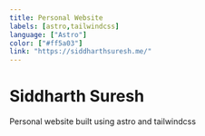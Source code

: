 ```yaml
---
title: Personal Website
labels: [astro,tailwindcss]
language: ["Astro"] 
color: ["#ff5a03"]
link: "https://siddharthsuresh.me/"
---
```

 
# Siddharth Suresh

Personal website built using astro and tailwindcss